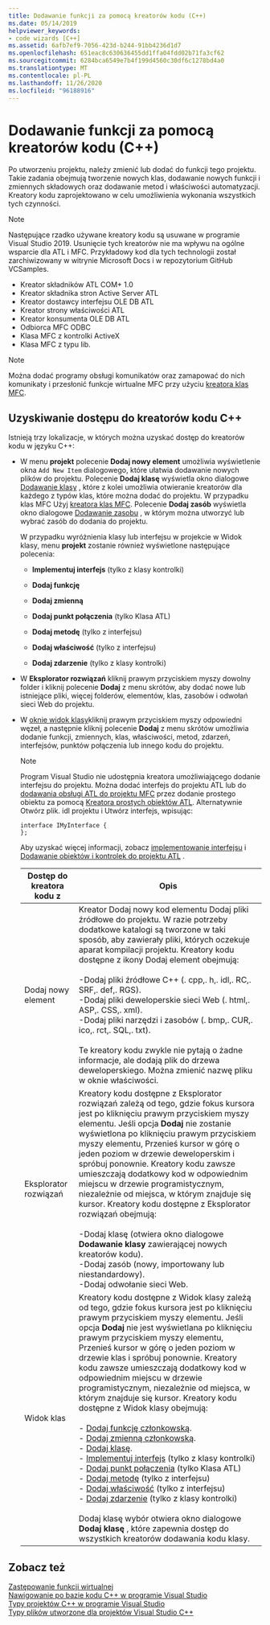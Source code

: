 ```yaml
---
title: Dodawanie funkcji za pomocą kreatorów kodu (C++)
ms.date: 05/14/2019
helpviewer_keywords:
- code wizards [C++]
ms.assetid: 6afb7ef9-7056-423d-b244-91bb4236d1d7
ms.openlocfilehash: 651eac8c630636455dd1ffa04fdd02b71fa3cf62
ms.sourcegitcommit: 6284bca6549e7b4f199d4560c30df6c1278bd4a0
ms.translationtype: MT
ms.contentlocale: pl-PL
ms.lasthandoff: 11/26/2020
ms.locfileid: "96188916"
---
```

# <a name="adding-functionality-with-code-wizards-c"></a>Dodawanie funkcji za pomocą kreatorów kodu (C++)

Po utworzeniu projektu, należy zmienić lub dodać do funkcji tego projektu. Takie zadania obejmują tworzenie nowych klas, dodawanie nowych funkcji i zmiennych składowych oraz dodawanie metod i właściwości automatyzacji. Kreatory kodu zaprojektowano w celu umożliwienia wykonania wszystkich tych czynności.

> [!NOTE]
> Następujące rzadko używane kreatory kodu są usuwane w programie Visual Studio 2019. Usunięcie tych kreatorów nie ma wpływu na ogólne wsparcie dla ATL i MFC. Przykładowy kod dla tych technologii został zarchiwizowany w witrynie Microsoft Docs i w repozytorium GitHub VCSamples.

- Kreator składników ATL COM+ 1.0
- Kreator składnika stron Active Server ATL
- Kreator dostawcy interfejsu OLE DB ATL
- Kreator strony właściwości ATL
- Kreator konsumenta OLE DB ATL
- Odbiorca MFC ODBC
- Klasa MFC z kontrolki ActiveX
- Klasa MFC z typu lib.

> [!NOTE]
> Można dodać programy obsługi komunikatów oraz zamapować do nich komunikaty i przesłonić funkcje wirtualne MFC przy użyciu [kreatora klas MFC](../mfc/reference/mfc-class-wizard.md).

## <a name="accessing-c-code-wizards"></a>Uzyskiwanie dostępu do kreatorów kodu C++

Istnieją trzy lokalizacje, w których można uzyskać dostęp do kreatorów kodu w języku C++:

- W menu **projekt** polecenie **Dodaj nowy element** umożliwia wyświetlenie okna `Add New Item` dialogowego, które ułatwia dodawanie nowych plików do projektu. Polecenie **Dodaj klasę** wyświetla okno dialogowe [Dodawanie klasy](./adding-a-class-visual-cpp.md#add-class-dialog-box) , które z kolei umożliwia otwieranie kreatorów dla każdego z typów klas, które można dodać do projektu. W przypadku klas MFC Użyj [kreatora klas MFC](../mfc/reference/mfc-class-wizard.md). Polecenie **Dodaj zasób** wyświetla okno dialogowe [Dodawanie zasobu](../windows/how-to-create-a-resource-script-file.md) , w którym można utworzyć lub wybrać zasób do dodania do projektu.

   W przypadku wyróżnienia klasy lub interfejsu w projekcie w Widok klasy, menu **projekt** zostanie również wyświetlone następujące polecenia:

  - **Implementuj interfejs** (tylko z klasy kontrolki)

  - **Dodaj funkcję**

  - **Dodaj zmienną**

  - **Dodaj punkt połączenia** (tylko Klasa ATL)

  - **Dodaj metodę** (tylko z interfejsu)

  - **Dodaj właściwość** (tylko z interfejsu)

  - **Dodaj zdarzenie** (tylko z klasy kontrolki)

- W **Eksplorator rozwiązań** kliknij prawym przyciskiem myszy dowolny folder i kliknij polecenie **Dodaj** z menu skrótów, aby dodać nowe lub istniejące pliki, więcej folderów, elementów, klas, zasobów i odwołań sieci Web do projektu.

- W [oknie widok klasy](/visualstudio/ide/viewing-the-structure-of-code)kliknij prawym przyciskiem myszy odpowiedni węzeł, a następnie kliknij polecenie **Dodaj** z menu skrótów umożliwia dodanie funkcji, zmiennych, klas, właściwości, metod, zdarzeń, interfejsów, punktów połączenia lub innego kodu do projektu.

   > [!NOTE]
   > Program Visual Studio nie udostępnia kreatora umożliwiającego dodanie interfejsu do projektu. Można dodać interfejs do projektu ATL lub do [dodawania obsługi ATL do projektu MFC](../mfc/reference/adding-atl-support-to-your-mfc-project.md) przez dodanie prostego obiektu za pomocą [Kreatora prostych obiektów ATL](../atl/reference/atl-simple-object-wizard.md). Alternatywnie Otwórz plik. idl projektu i Utwórz interfejs, wpisując:

    ```IDL
    interface IMyInterface {
    };
    ```

   Aby uzyskać więcej informacji, zobacz [implementowanie interfejsu](../ide/implementing-an-interface-visual-cpp.md) i [Dodawanie obiektów i kontrolek do projektu ATL](../atl/reference/adding-objects-and-controls-to-an-atl-project.md) .

   |Dostęp do kreatora kodu z|Opis|
   |-----------------------------|-----------------|
   |Dodaj nowy element|Kreator Dodaj nowy kod elementu Dodaj pliki źródłowe do projektu. W razie potrzeby dodatkowe katalogi są tworzone w taki sposób, aby zawierały pliki, których oczekuje aparat kompilacji projektu. Kreatory kodu dostępne z ikony Dodaj element obejmują:<br /><br />-Dodaj pliki źródłowe C++ (. cpp,. h,. idl,. RC,. SRF,. def,. RGS).<br />-Dodaj pliki deweloperskie sieci Web (. html,. ASP,. CSS,. xml).<br />-Dodaj pliki narzędzi i zasobów (. bmp,. CUR,. ico,. rct,. SQL,. txt).<br /><br />Te kreatory kodu zwykle nie pytają o żadne informacje, ale dodają plik do drzewa deweloperskiego. Można zmienić nazwę pliku w oknie właściwości.|
   |Eksplorator rozwiązań|Kreatory kodu dostępne z Eksplorator rozwiązań zależą od tego, gdzie fokus kursora jest po kliknięciu prawym przyciskiem myszy elementu. Jeśli opcja **Dodaj** nie zostanie wyświetlona po kliknięciu prawym przyciskiem myszy elementu, Przenieś kursor w górę o jeden poziom w drzewie deweloperskim i spróbuj ponownie. Kreatory kodu zawsze umieszczają dodatkowy kod w odpowiednim miejscu w drzewie programistycznym, niezależnie od miejsca, w którym znajduje się kursor. Kreatory kodu dostępne z Eksplorator rozwiązań obejmują:<br /><br />-Dodaj klasę (otwiera okno dialogowe **Dodawanie klasy** zawierającej nowych kreatorów kodu).<br />-Dodaj zasób (nowy, importowany lub niestandardowy).<br />-Dodaj odwołanie sieci Web.|
   |Widok klas|Kreatory kodu dostępne z Widok klasy zależą od tego, gdzie fokus kursora jest po kliknięciu prawym przyciskiem myszy elementu. Jeśli opcja **Dodaj** nie jest wyświetlana po kliknięciu prawym przyciskiem myszy elementu, Przenieś kursor w górę o jeden poziom w drzewie klas i spróbuj ponownie. Kreatory kodu zawsze umieszczają dodatkowy kod w odpowiednim miejscu w drzewie programistycznym, niezależnie od miejsca, w którym znajduje się kursor. Kreatory kodu dostępne z Widok klasy obejmują:<br /><br />- [Dodaj funkcję członkowską](../ide/adding-a-member-function-visual-cpp.md).<br />- [Dodaj zmienną członkowską](../ide/adding-a-member-variable-visual-cpp.md).<br />- [Dodaj klasę](../ide/adding-a-class-visual-cpp.md).<br />- [Implementuj interfejs](./implementing-an-interface-visual-cpp.md#implement-interface-wizard) (tylko z klasy kontrolki)<br />- [Dodaj punkt połączenia](./implementing-a-connection-point-visual-cpp.md#implement-connection-point-wizard) (tylko Klasa ATL)<br />- [Dodaj metodę](./adding-a-method-visual-cpp.md#add-method-wizard) (tylko z interfejsu)<br />- [Dodaj właściwość](./adding-a-property-visual-cpp.md#names-add-property-wizard) (tylko z interfejsu)<br />- [Dodaj zdarzenie](./adding-an-event-visual-cpp.md#add-event-wizard) (tylko z klasy kontrolki)<br /><br />Dodaj klasę wybór otwiera okno dialogowe **Dodaj klasę** , które zapewnia dostęp do wszystkich kreatorów dodawania kodu klasy.|

## <a name="see-also"></a>Zobacz też

[Zastępowanie funkcji wirtualnej](../ide/overriding-a-virtual-function-visual-cpp.md)<br>
[Nawigowanie po bazie kodu C++ w programie Visual Studio](../ide/navigate-code-cpp.md)<br>
[Typy projektów C++ w programie Visual Studio](../build/reference/visual-cpp-project-types.md)<br>
[Typy plików utworzone dla projektów Visual Studio C++](../build/reference/file-types-created-for-visual-cpp-projects.md)
